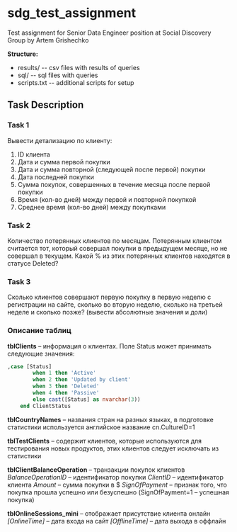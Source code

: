 # sdg_test_assignment
Test assignment for Senior Data Engineer position at Social Discovery Group by Artem Grishechko

**Structure:**
* results/ -- csv files with results of queries
* sql/ -- sql files with queries
* scripts.txt -- additional scripts for setup

## Task Description
### Task 1
Вывести детализацию по клиенту:
1. ID клиента
2. Дата и сумма первой покупки
3. Дата и сумма повторной (следующей после первой) покупки
4. Дата последней покупки
5. Сумма покупок, совершенных в течение месяца после первой покупки
6. Время (кол-во дней) между первой и повторной покупкой
7. Среднее время (кол-во дней) между покупками

### Task 2
Количество потерянных клиентов по месяцам.
Потерянным клиентом считается тот, который совершал покупки в предыдущем месяце, но не совершал в текущем.  Какой % из этих потерянных клиентов находятся в статусе Deleted? 

### Task 3
Сколько клиентов совершают первую покупку в первую неделю с регистрации на сайте, сколько во вторую неделю, сколько на третьей неделе и сколько позже? (вывести абсолютные значения и доли)


### Описание таблиц 
**tblClients** – информация о клиентах.
Поле Status может принимать следующие значения:
```sql
,case [Status]
		when 1 then 'Active'
		when 2 then 'Updated by client'
		when 3 then 'Deleted'
		when 4 then 'Passive'
		else cast([Status] as nvarchar(3))
	end ClientStatus
```

**tblCountryNames** – названия стран на разных языках, в подготовке статистики используется английское название cn.CultureID=1

**tblTestClients** – содержит клиентов, которые используются для тестирования новых продуктов, этих клиентов следует исключать из статистики

**tblClientBalanceOperation** – транзакции покупок клиентов
_BalanceOperationID_ – идентификатор покупки
_ClientID_ – идентификатор клиента
_Amount_ – сумма покупки в $
_SignOfPayment_ – признак того, что покупка прошла успешно или безуспешно (SignOfPayment=1 – успешная покупка)

**tblOnlineSessions_mini** – отображает присутствие клиента онлайн
_[OnlineTime]_ – дата входа на сайт
_[OfflineTime]_ – дата выхода в оффлайн
